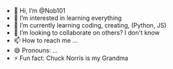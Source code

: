 - 👋 Hi, I’m @Nob101
- 👀 I’m interested in learning everything
- 🌱 I’m currently learning coding, creating, (Python, JS)
- 💞️ I’m looking to collaborate on others? I don't know
- 📫 How to reach me ...
- 😄 Pronouns: ...
- ⚡ Fun fact: Chuck Norris is my Grandma




<!---
Nob101/Nob101 is a ✨ special ✨ repository because its `README.md` (this file) appears on your GitHub profile.
You can click the Preview link to take a look at your changes.
--->
